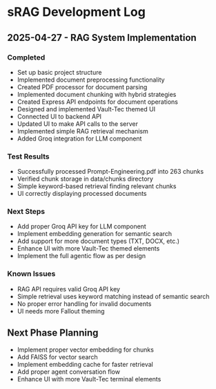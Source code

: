 # sRAG Development Log

## 2025-04-27 - RAG System Implementation

### Completed
- Set up basic project structure
- Implemented document preprocessing functionality
- Created PDF processor for document parsing
- Implemented document chunking with hybrid strategies
- Created Express API endpoints for document operations
- Designed and implemented Vault-Tec themed UI
- Connected UI to backend API
- Updated UI to make API calls to the server
- Implemented simple RAG retrieval mechanism
- Added Groq integration for LLM component

### Test Results
- Successfully processed Prompt-Engineering.pdf into 263 chunks
- Verified chunk storage in data/chunks directory
- Simple keyword-based retrieval finding relevant chunks
- UI correctly displaying processed documents

### Next Steps
- Add proper Groq API key for LLM component
- Implement embedding generation for semantic search
- Add support for more document types (TXT, DOCX, etc.)
- Enhance UI with more Vault-Tec themed elements
- Implement the full agentic flow as per design

### Known Issues
- RAG API requires valid Groq API key
- Simple retrieval uses keyword matching instead of semantic search
- No proper error handling for invalid documents
- UI needs more Fallout theming

## Next Phase Planning
- Implement proper vector embedding for chunks
- Add FAISS for vector search
- Implement embedding cache for faster retrieval
- Add proper agent conversation flow
- Enhance UI with more Vault-Tec terminal elements